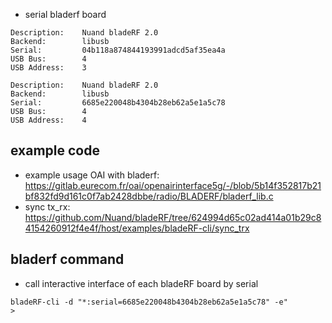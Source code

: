 - serial bladerf board

```
Description:    Nuand bladeRF 2.0
Backend:        libusb
Serial:         04b118a874844193991adcd5af35ea4a
USB Bus:        4
USB Address:    3

Description:    Nuand bladeRF 2.0
Backend:        libusb
Serial:         6685e220048b4304b28eb62a5e1a5c78
USB Bus:        4
USB Address:    4
```

## example code
- example usage OAI with bladerf: https://gitlab.eurecom.fr/oai/openairinterface5g/-/blob/5b14f352817b21bf832fd9d161c0f7ab2428dbbe/radio/BLADERF/bladerf_lib.c
- sync tx_rx: https://github.com/Nuand/bladeRF/tree/624994d65c02ad414a01b29c84154260912f4e4f/host/examples/bladeRF-cli/sync_trx



## bladerf command
- call interactive interface of each bladeRF board by serial
```
bladeRF-cli -d "*:serial=6685e220048b4304b28eb62a5e1a5c78" -e"
> 

```